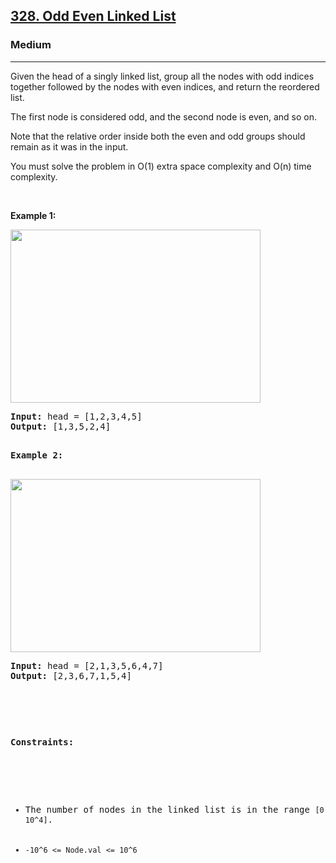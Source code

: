 <h2><a href="https://leetcode.com/problems/odd-even-linked-list/">328. Odd Even Linked List</a></h2><h3>Medium</h3><hr><div><p>Given the head of a singly linked list, group all the nodes with odd indices together followed by the nodes with even indices, and return the reordered list.

The first node is considered odd, and the second node is even, and so on.

Note that the relative order inside both the even and odd groups should remain as it was in the input.

You must solve the problem in O(1) extra space complexity and O(n) time complexity.


<p>&nbsp;</p>
<p><strong>Example 1:</strong></p>
<img alt="" src="https://assets.leetcode.com/uploads/2021/03/10/oddeven-linked-list.jpg" style="width: 400px; height: 277px">
<pre><strong>Input:</strong> head = [1,2,3,4,5]
<strong>Output:</strong> [1,3,5,2,4]

<p><strong>Example 2:</strong></p>
<img alt="" src="https://assets.leetcode.com/uploads/2021/03/10/oddeven2-linked-list.jpg" style="width: 400px; height: 277px;">
<pre><strong>Input:</strong> head = [2,1,3,5,6,4,7]
<strong>Output:</strong> [2,3,6,7,1,5,4]

<p>&nbsp;</p>
<p><strong>Constraints:</strong></p>

<ul>
	<li>The number of nodes in the linked list is in the range <code>[0, 10^4]</code>.</li>
	<li><code>-10^6 <= Node.val <= 10^6</code></li>
</ul>
</div>